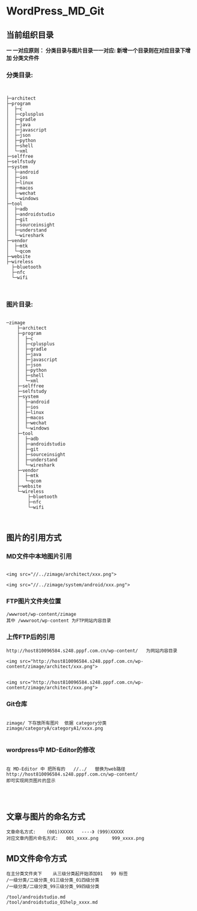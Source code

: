 # WordPress_MD_Git

## 当前组织目录

**一 一对应原则：  分类目录与图片目录一一对应: 新增一个目录则在对应目录下增加 分类文件件**
### 分类目录:

```


├─architect
├─program
│  ├─c
│  ├─cplusplus
│  ├─gradle
│  ├─java
│  ├─javascript
│  ├─json
│  ├─python
│  ├─shell
│  └─xml
├─selffree
├─selfstudy
├─system
│  ├─android
│  ├─ios
│  ├─linux
│  ├─macos
│  ├─wechat
│  └─windows
├─tool
│  ├─adb
│  ├─androidstudio
│  ├─git
│  ├─sourceinsight
│  ├─understand
│  └─wireshark
├─vendor
│  ├─mtk
│  └─qcom
├─website
├─wireless
  ├─bluetooth
  ├─nfc
  └─wifi



```


### 图片目录:


```

─zimage
    ├─architect
    ├─program
    │  ├─c
    │  ├─cplusplus
    │  ├─gradle
    │  ├─java
    │  ├─javascript
    │  ├─json
    │  ├─python
    │  ├─shell
    │  └─xml
    ├─selffree
    ├─selfstudy
    ├─system
    │  ├─android
    │  ├─ios
    │  ├─linux
    │  ├─macos
    │  ├─wechat
    │  └─windows
    ├─tool
    │  ├─adb
    │  ├─androidstudio
    │  ├─git
    │  ├─sourceinsight
    │  ├─understand
    │  └─wireshark
    ├─vendor
    │  ├─mtk
    │  └─qcom
    ├─website
    └─wireless
        ├─bluetooth
        ├─nfc
        └─wifi



```


## 图片的引用方式


###   MD文件中本地图片引用


```

<img src="//../zimage/architect/xxx.png">

<img src="//../zimage/system/android/xxx.png">
```


###   FTP图片文件夹位置

```   
/wwwroot/wp-content/zimage   
其中 /wwwroot/wp-content 为FTP网站内容目录

```

###   上传FTP后的引用


```
http://host810096584.s248.pppf.com.cn/wp-content/   为网站内容目录

<img src="http://host810096584.s248.pppf.com.cn/wp-content/zimage/architect/xxx.png">


<img src="http://host810096584.s248.pppf.com.cn/wp-content/zimage/architect/xxx.png">

```
###  Git仓库

```

zimage/ 下存放所有图片  依据 category分类
zimage/categoryA/categoryA1/xxxx.png


```

### wordpress中 MD-Editor的修改


```

在 MD-Editor 中 把所有的   //../   替换为web路径 http://host810096584.s248.pppf.com.cn/wp-content/    
即可实现网页图片的显示




```



## 文章与图片的命名方式


```
文章命名方式:    (001)XXXXX   ----》 (999)XXXXX
对应文章内图片命名方式:   001_xxxx.png     999_xxxx.png

```


## MD文件命令方式
```
在主分类文件夹下    从三级分类起开始添加01   99 标签
/一级分类/二级分类_01三级分类_01四级分类
/一级分类/二级分类_99三级分类_99四级分类

/tool/androidstudio.md
/tool/androidstudio_01help_xxxx.md
```